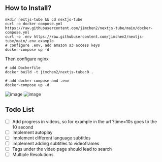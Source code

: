 ## How to Install?

```
mkdir nextjs-tube && cd nextjs-tube 
curl -o docker-compose.yml https://raw.githubusercontent.com/jimchen2/nextjs-tube/main/docker-compose.yml
curl -o .env https://raw.githubusercontent.com/jimchen2/nextjs-tube/main/.env.example
# configure .env, add amazon s3 access keys
docker-compose up -d
```

Then configure nginx


```
# add Dockerfile
docker build -t jimchen2/nextjs-tube:0 .

# add docker-compose and .env
docker-compose up -d

```

![image](https://github.com/jimchen2/nextjs-tube/assets/123833550/d3bdba5f-ec8a-47a1-bbd3-4d51395c54d9)
![image](https://github.com/jimchen2/nextjs-tube/assets/123833550/1c88b3b5-dd68-4d65-a29d-397542c2e770)

## Todo List

- [ ] Add progress in videos, so for example in the url ?time=10s goes to the 10 second
- [ ] Implement autoplay
- [ ] Implement different language subtitles
- [ ] Implement adding subtitles to videoframes
- [ ] Tags under the video page should lead to search
- [ ] Multiple Resolutions
